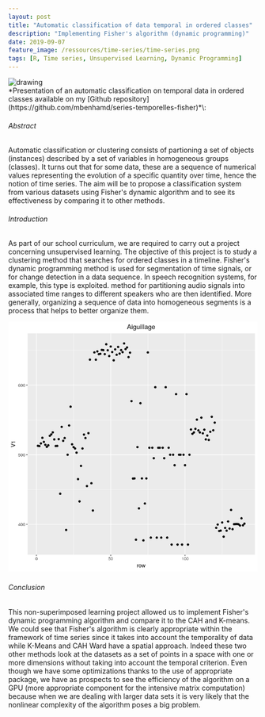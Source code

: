 ```yaml
---
layout: post
title: "Automatic classification of data temporal in ordered classes"
description: "Implementing Fisher's algorithm (dynamic programming)"
date: 2019-09-07
feature_image: /ressources/time-series/time-series.png
tags: [R, Time series, Unsupervised Learning, Dynamic Programming]
---
```

<img src="https://camo.githubusercontent.com/c27c4de4fa9dadfff3171d6af1f72f2208f2bd00/687474703a2f2f6372736f757a612e636f6d2f77702d636f6e74656e742f75706c6f6164732f323031322f30312f696d6167655f7468756d622d32353235354231362d3235323535442e706e67" alt="drawing" width="auto" max-width="100%" height="auto"/>
<br>
*Presentation of an automatic classification on temporal data in ordered classes available on my [Github repository](https://github.com/mbenhamd/series-temporelles-fisher)*\:

###### Abstract

Automatic classification or clustering consists of partioning a set of objects (instances) described by a set of variables in homogeneous groups (classes). It turns out that for some data, these are a sequence of numerical values ​​representing the evolution of a specific quantity over time, hence the notion of time series. The aim will be to propose a classification system from various datasets using Fisher's dynamic algorithm and to see its effectiveness by comparing it to other methods.
<!--more-->

###### Introduction

As part of our school curriculum, we are required to carry out a project concerning unsupervised learning. The objective of this project is to study a clustering method that searches for ordered classes in a timeline. Fisher's dynamic programming method is used for segmentation of time signals, or for change detection in a data sequence. In speech recognition systems, for example, this type is exploited. method for partitioning audio signals into associated time ranges to different speakers who are then identified. More generally, organizing a sequence of data into homogeneous segments is a process that helps to better organize them.

![alt text](/ressources/time-series/data.png "MNIST Sample")

###### Conclusion

This non-superimposed learning project allowed us to implement Fisher's dynamic programming algorithm and compare it to the CAH and K-means. We could see that Fisher's algorithm is clearly appropriate within the framework of time series since it takes into account the temporality of data while K-Means and CAH Ward have a spatial approach. Indeed these two other methods look at the datasets as a set of points in a space with one or more dimensions without taking into account the temporal criterion. Even though we have some optimizations thanks to the use of appropriate package, we have as prospects to see the efficiency of the algorithm on a GPU (more appropriate component for the intensive matrix computation) because when we are dealing with larger data sets it is very likely that the nonlinear complexity of the algorithm poses a big problem.
